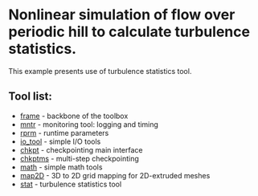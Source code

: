 # Nonlinear simulation of flow over periodic hill to calculate turbulence statistics.

This example presents use of turbulence statistics tool.

## Tool list:
* [frame](https://kth-nek5000.github.io/KTH_Framework/group__frame.html) - backbone of the toolbox
* [mntr](https://kth-nek5000.github.io/KTH_Framework/group__mntr.html) - monitoring tool: logging and timing
* [rprm](https://kth-nek5000.github.io/KTH_Framework/group__rprm.html) - runtime parameters
* [io_tool](https://kth-nek5000.github.io/KTH_Framework/group__io__tools.html) - simple I/O tools
* [chkpt](https://kth-nek5000.github.io/KTH_Framework/group__chkpt.html) - checkpointing main interface
* [chkptms](https://kth-nek5000.github.io/KTH_Framework/group__chkptms.html) - multi-step checkpointing
* [math](https://kth-nek5000.github.io/KTH_Framework/group__math.html) - simple math tools
* [map2D](https://kth-nek5000.github.io/KTH_Framework/group__map2d.html) - 3D to 2D grid mapping for 2D-extruded meshes
* [stat](https://kth-nek5000.github.io/KTH_Framework/group__stat.html) - turbulence statistics tool